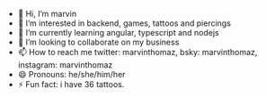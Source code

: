 - 👋 Hi, I’m marvin
- 👀 I’m interested in backend, games, tattoos and piercings
- 🌱 I’m currently learning angular, typescript and nodejs
- 💞️ I’m looking to collaborate on my business
- 📫 How to reach me twitter: marvinthomaz, bsky: marvinthomaz, instagram: marvinthomaz
- 😄 Pronouns: he/she/him/her
- ⚡ Fun fact: i have 36 tattoos.

<!---
marvinho-tn/marvinho-tn is a ✨ special ✨ repository because its `README.md` (this file) appears on your GitHub profile.
You can click the Preview link to take a look at your changes.
--->

